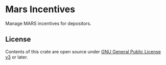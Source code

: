 # Mars Incentives

Manage MARS incentives for depositors.

## License

Contents of this crate are open source under [GNU General Public License v3](../../LICENSE) or later.
